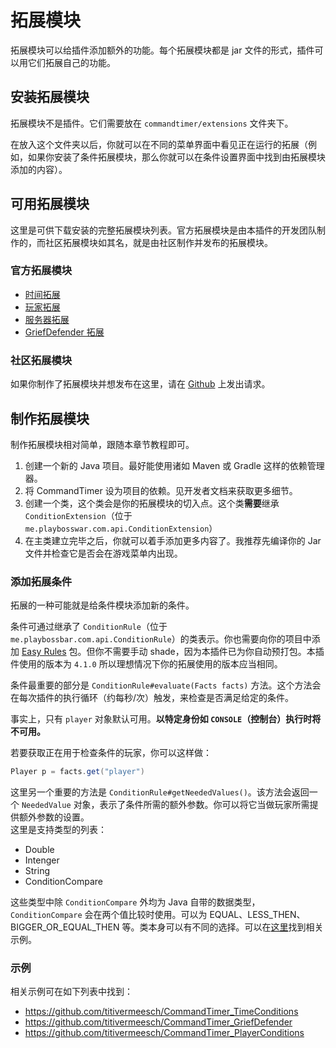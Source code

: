 # 拓展模块
拓展模块可以给插件添加额外的功能。每个拓展模块都是 jar 文件的形式，插件可以用它们拓展自己的功能。

## 安装拓展模块

拓展模块不是插件。它们需要放在 `commandtimer/extensions` 文件夹下。

在放入这个文件夹以后，你就可以在不同的菜单界面中看见正在运行的拓展（例如，如果你安装了条件拓展模块，那么你就可以在条件设置界面中找到由拓展模块添加的内容）。

## 可用拓展模块

这里是可供下载安装的完整拓展模块列表。官方拓展模块是由本插件的开发团队制作的，而社区拓展模块如其名，就是由社区制作并发布的拓展模块。

### 官方拓展模块
* [时间拓展](https://www.spigotmc.org/resources/time-conditions-commandtimer-extension.105591/)
* [玩家拓展](https://www.spigotmc.org/resources/player-conditions-commandtimer-extension.97186/)
* [服务器拓展](https://www.spigotmc.org/resources/server-conditions-commandtimer-extension.97188/)
* [GriefDefender 拓展](https://www.spigotmc.org/resources/griefdefender-conditions-commandtimer-extension.106330/)

### 社区拓展模块

如果你制作了拓展模块并想发布在这里，请在 [Github](https://github.com/titivermeesch/CommandTimer) 上发出请求。

## 制作拓展模块

制作拓展模块相对简单，跟随本章节教程即可。

1. 创建一个新的 Java 项目。最好能使用诸如 Maven 或 Gradle 这样的依赖管理器。
2. 将 CommandTimer 设为项目的依赖。见开发者文档来获取更多细节。
3. 创建一个类，这个类会是你的拓展模块的切入点。这个类**需要**继承 `ConditionExtension`（位于 `me.playbosswar.com.api.ConditionExtension`） 
4. 在主类建立完毕之后，你就可以着手添加更多内容了。我推荐先编译你的 Jar 文件并检查它是否会在游戏菜单内出现。

### 添加拓展条件

拓展的一种可能就是给条件模块添加新的条件。

条件可通过继承了 `ConditionRule`（位于 `me.playbossbar.com.api.ConditionRule`）的类表示。你也需要向你的项目中添加 [Easy Rules](https://github.com/j-easy/easy-rules) 包。但你不需要手动 shade，因为本插件已为你自动预打包。本插件使用的版本为 `4.1.0` 所以理想情况下你的拓展使用的版本应当相同。

条件最重要的部分是 `ConditionRule#evaluate(Facts facts)` 方法。这个方法会在每次插件的执行循环（约每秒/次）触发，来检查是否满足给定的条件。

事实上，只有 `player` 对象默认可用。**以特定身份如 `CONSOLE`（控制台）执行时将不可用。**

若要获取正在用于检查条件的玩家，你可以这样做：
```Java
Player p = facts.get("player")
```
这里另一个重要的方法是 `ConditionRule#getNeededValues()`。该方法会返回一个 `NeededValue` 对象，表示了条件所需的额外参数。你可以将它当做玩家所需提供额外参数的设置。    
这里是支持类型的列表：
* Double
* Intenger
* String
* ConditionCompare

这些类型中除 `ConditionCompare` 外均为 Java 自带的数据类型，`ConditionCompare` 会在两个值比较时使用。可以为 EQUAL、LESS_THEN、BIGGER_OR_EQUAL_THEN 等。类本身可以有不同的选择。可以在[这里](https://github.com/titivermeesch/CommandTimer_PlayerConditions/blob/master/src/main/java/me/playbosswar/cmtplayerconditions/conditions/PlayerTimeInWorldCondition.java)找到相关示例。

### 示例
相关示例可在如下列表中找到：
* https://github.com/titivermeesch/CommandTimer_TimeConditions
* https://github.com/titivermeesch/CommandTimer_GriefDefender
* https://github.com/titivermeesch/CommandTimer_PlayerConditions